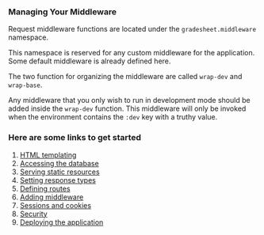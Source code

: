 

### Managing Your Middleware

Request middleware functions are located under the `gradesheet.middleware` namespace.

This namespace is reserved for any custom middleware for the application. Some default middleware is
already defined here.

The two function for organizing the middleware are called `wrap-dev` and `wrap-base`.

Any middleware that you only wish to run in development mode should be added inside the `wrap-dev` function.
This middleware will only be invoked when the environment contains the `:dev` key with a truthy value.

### Here are some links to get started

1. [HTML templating](http://www.luminusweb.net/docs/html_templating.md)
2. [Accessing the database](http://www.luminusweb.net/docs/database.md)
3. [Serving static resources](http://www.luminusweb.net/docs/static_resources.md)
4. [Setting response types](http://www.luminusweb.net/docs/responses.md)
5. [Defining routes](http://www.luminusweb.net/docs/routes.md)
6. [Adding middleware](http://www.luminusweb.net/docs/middleware.md)
7. [Sessions and cookies](http://www.luminusweb.net/docs/sessions_cookies.md)
8. [Security](http://www.luminusweb.net/docs/security.md)
9. [Deploying the application](http://www.luminusweb.net/docs/deployment.md)
